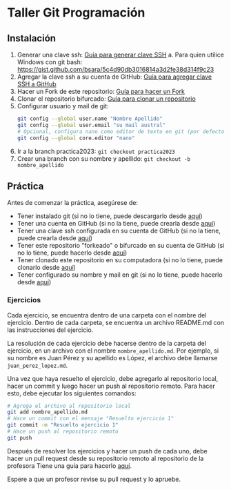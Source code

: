 # Taller Git Programación 

## Instalación

1. Generar una clave ssh: [Guía para generar clave SSH](https://docs.github.com/es/authentication/connecting-to-github-with-ssh/generating-a-new-ssh-key-and-adding-it-to-the-ssh-agent)
    a. Para quien utilice Windows con git bash: https://gist.github.com/bsara/5c4d90db3016814a3d2fe38d314f9c23
3. Agregar la clave ssh a su cuenta de GitHub: [Guía para agregar clave SSH a GitHub](https://docs.github.com/es/authentication/connecting-to-github-with-ssh/adding-a-new-ssh-key-to-your-github-account)
4. Hacer un Fork de este repositorio: [Guía para hacer un Fork](https://docs.github.com/es/get-started/quickstart/fork-a-repo)
5. Clonar el repositorio bifurcado: [Guía para clonar un repositorio](https://docs.github.com/es/get-started/quickstart/fork-a-repo#step-2-create-a-local-clone-of-your-fork)
6. Configurar usuario y mail de git:
    ```bash
    git config --global user.name "Nombre Apellido"
    git config --global user.email "su mail austral"
    # Opcional, configura nano como editor de texto en git (por defecto usa vim)
    git config --global core.editor "nano"
    ```
6. Ir a la branch practica2023: `git checkout practica2023`
7. Crear una branch con su nombre y apellido: `git checkout -b nombre_apellido`

## Práctica

Antes de comenzar la práctica, asegúrese de:
- Tener instalado git (si no lo tiene, puede descargarlo desde [aquí](https://git-scm.com/downloads))
- Tener una cuenta en GitHub (si no la tiene, puede crearla desde [aquí](https://github.com))
- Tener una clave ssh configurada en su cuenta de GitHub (si no la tiene, puede crearla desde [aquí](https://docs.github.com/es/authentication/connecting-to-github-with-ssh/generating-a-new-ssh-key-and-adding-it-to-the-ssh-agent))
- Tener este repositorio "forkeado" o bifurcado en su cuenta de GitHub (si no lo tiene, puede hacerlo desde [aquí](https://docs.github.com/es/get-started/quickstart/fork-a-repo))
- Tener clonado este repositorio en su computadora (si no lo tiene, puede clonarlo desde [aquí](https://docs.github.com/es/get-started/quickstart/fork-a-repo#step-2-create-a-local-clone-of-your-fork))
- Tener configurado su nombre y mail en git (si no lo tiene, puede hacerlo desde [aquí](https://docs.github.com/es/get-started/getting-started-with-git/setting-your-username-in-git))

### Ejercicios

Cada ejercicio, se encuentra dentro de una carpeta con el nombre del ejercicio. Dentro de cada carpeta, se encuentra un archivo README.md con las instrucciones del ejercicio.

La resolución de cada ejercicio debe hacerse dentro de la carpeta del ejercicio, en un archivo con el nombre `nombre_apellido.md`. Por ejemplo, si su nombre es Juan Pérez y su apellido es López, el archivo debe llamarse `juan_perez_lopez.md`.

Una vez que haya resuelto el ejercicio, debe agregarlo al repositorio local, hacer un commit y luego hacer un push al repositorio remoto. Para hacer esto, debe ejecutar los siguientes comandos:

```bash
# Agrega el archivo al repositorio local
git add nombre_apellido.md
# Hace un commit con el mensaje "Resuelto ejercicio 1"
git commit -m "Resuelto ejercicio 1"
# Hace un push al repositorio remoto
git push
```

Después de resolver los ejercicios y hacer un push de cada uno, debe hacer un pull request desde su repositorio remoto al repositorio de la profesora
Tiene una guía para hacerlo [aquí](https://docs.github.com/es/github/collaborating-with-issues-and-pull-requests/creating-a-pull-request-from-a-fork).

Espere a que un profesor revise su pull request y lo apruebe. 

